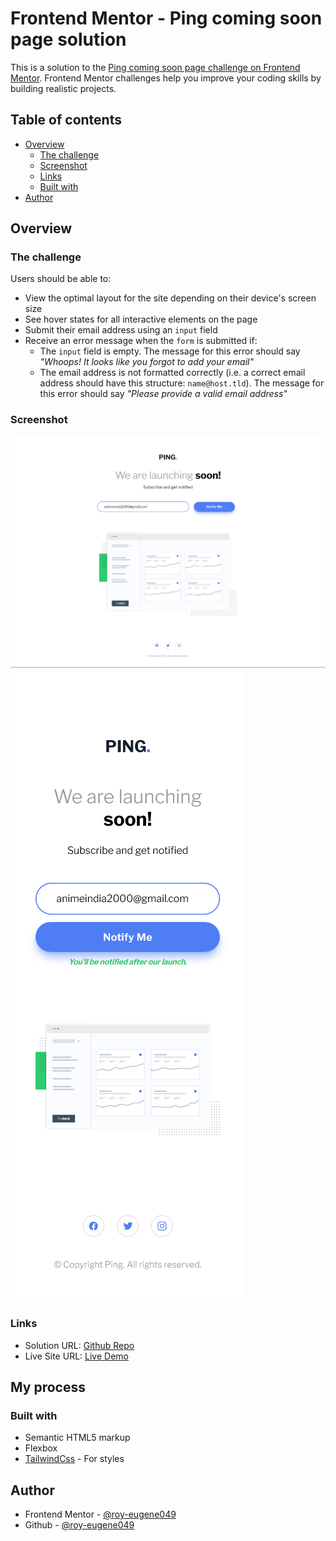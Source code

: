 # Frontend Mentor - Ping coming soon page solution

This is a solution to the [Ping coming soon page challenge on Frontend Mentor](https://www.frontendmentor.io/challenges/ping-single-column-coming-soon-page-5cadd051fec04111f7b848da). Frontend Mentor challenges help you improve your coding skills by building realistic projects.

## Table of contents

- [Overview](#overview)
  - [The challenge](#the-challenge)
  - [Screenshot](#screenshot)
  - [Links](#links)
  - [Built with](#built-with)
- [Author](#author)

## Overview

### The challenge

Users should be able to:

- View the optimal layout for the site depending on their device's screen size
- See hover states for all interactive elements on the page
- Submit their email address using an `input` field
- Receive an error message when the `form` is submitted if:
  - The `input` field is empty. The message for this error should say _"Whoops! It looks like you forgot to add your email"_
  - The email address is not formatted correctly (i.e. a correct email address should have this structure: `name@host.tld`). The message for this error should say _"Please provide a valid email address"_

### Screenshot

![Desktop](./Designs/desktop.png)
![Mobile](./Designs/mobile.png)

### Links

- Solution URL: [Github Repo](https://github.com/roy-eugene049/Ping-Coming-Soon-Page)
- Live Site URL: [Live Demo](https://ping-coming-soon-page-dusky.vercel.app/)

## My process

### Built with

- Semantic HTML5 markup
- Flexbox
- [TailwindCss](https://tailwindcss.com/) - For styles

## Author

- Frontend Mentor - [@roy-eugene049](https://www.frontendmentor.io/profile/roy-eugene049)
- Github - [@roy-eugene049](https://github.com/roy-eugene049)
